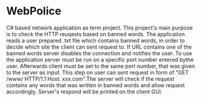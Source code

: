 # WebPolice
C# based network application as term project.
This project's main purpose is to check the HTTP reuqests based on banned words. The application reads a user prepared .txt file which contains banned words, 
in order to decide which site the client can sent request to. If URL contains one of the banned words server disables the connection and notifies the user. 
To use the application server must be run on a specific port number entered bythe user. Afterwards client must be set to the same port number, that 
was given to the server as input. This step on user can sent request in form of "GET /www/ HTTP/1.1 Host: xxx.com".The server will check if the 
request contains any words that was written in banned words and allow request accordingly. Server's respond will be printed on the client GUI.
